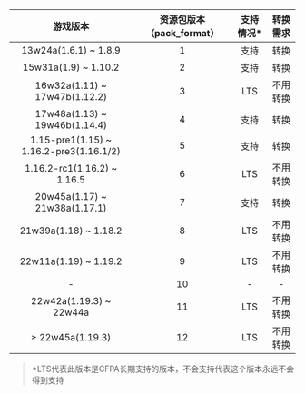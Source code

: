 |                游戏版本                 | 资源包版本（pack_format） | 支持情况* | 转换需求 |
| :-------------------------------------: | :-----------------------: | :-------: | :------: |
|          13w24a(1.6.1) ~ 1.8.9          |             1             |   支持    |   转换   |
|          15w31a(1.9) ~ 1.10.2           |             2             |   支持    |   转换   |
|      16w32a(1.11) ~ 17w47b(1.12.2)      |             3             |    LTS    | 不用转换 |
|      17w48a(1.13) ~ 19w46b(1.14.4)      |             4             |   支持    |   转换   |
| 1.15-pre1(1.15) ~ 1.16.2-pre3(1.16.1/2) |             5             |   支持    |   转换   |
|       1.16.2-rc1(1.16.2) ~ 1.16.5       |             6             |    LTS    | 不用转换 |
|      20w45a(1.17) ~ 21w38a(1.17.1)      |             7             |   支持    |   转换   |
|          21w39a(1.18) ~ 1.18.2          |             8             |    LTS    | 不用转换 |
|          22w11a(1.19) ~ 1.19.2          |             9             |    LTS    | 不用转换 |
|                    -                    |            10             |     -     |    -    |
|         22w42a(1.19.3) ~ 22w44a         |            11             |    LTS    | 不用转换 |
|             ≥ 22w45a(1.19.3)            |            12             |    LTS    | 不用转换 |

> *LTS代表此版本是CFPA长期支持的版本，不会支持代表这个版本永远不会得到支持